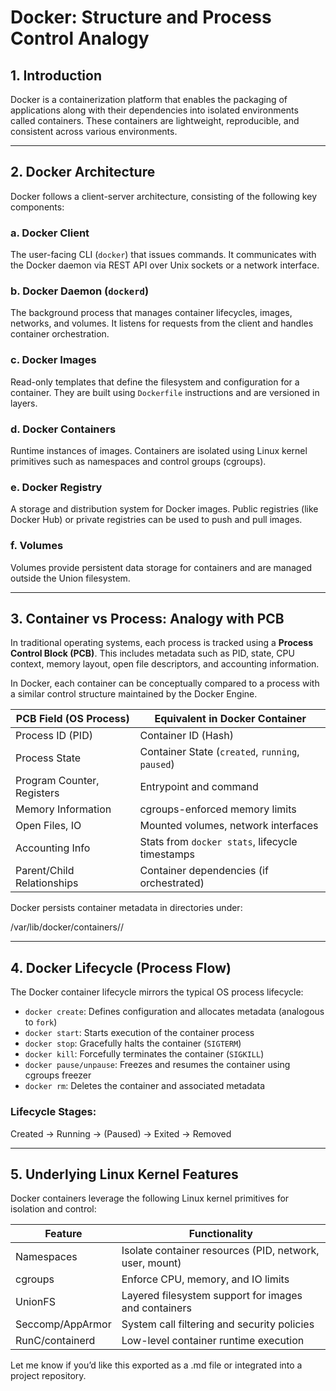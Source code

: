 # Docker: Structure and Process Control Analogy

## 1. Introduction

Docker is a containerization platform that enables the packaging of applications along with their dependencies into isolated environments called containers. These containers are lightweight, reproducible, and consistent across various environments.

---

## 2. Docker Architecture

Docker follows a client-server architecture, consisting of the following key components:

### a. Docker Client

The user-facing CLI (`docker`) that issues commands. It communicates with the Docker daemon via REST API over Unix sockets or a network interface.

### b. Docker Daemon (`dockerd`)

The background process that manages container lifecycles, images, networks, and volumes. It listens for requests from the client and handles container orchestration.

### c. Docker Images

Read-only templates that define the filesystem and configuration for a container. They are built using `Dockerfile` instructions and are versioned in layers.

### d. Docker Containers

Runtime instances of images. Containers are isolated using Linux kernel primitives such as namespaces and control groups (cgroups).

### e. Docker Registry

A storage and distribution system for Docker images. Public registries (like Docker Hub) or private registries can be used to push and pull images.

### f. Volumes

Volumes provide persistent data storage for containers and are managed outside the Union filesystem.

---

## 3. Container vs Process: Analogy with PCB

In traditional operating systems, each process is tracked using a **Process Control Block (PCB)**. This includes metadata such as PID, state, CPU context, memory layout, open file descriptors, and accounting information.

In Docker, each container can be conceptually compared to a process with a similar control structure maintained by the Docker Engine.

| PCB Field (OS Process)         | Equivalent in Docker Container                    |
|--------------------------------|---------------------------------------------------|
| Process ID (PID)               | Container ID (Hash)                               |
| Process State                  | Container State (`created`, `running`, `paused`)  |
| Program Counter, Registers     | Entrypoint and command                            |
| Memory Information             | cgroups-enforced memory limits                    |
| Open Files, IO                 | Mounted volumes, network interfaces               |
| Accounting Info                | Stats from `docker stats`, lifecycle timestamps   |
| Parent/Child Relationships     | Container dependencies (if orchestrated)          |

Docker persists container metadata in directories under:

/var/lib/docker/containers//

---

## 4. Docker Lifecycle (Process Flow)

The Docker container lifecycle mirrors the typical OS process lifecycle:

- `docker create`: Defines configuration and allocates metadata (analogous to `fork`)
- `docker start`: Starts execution of the container process
- `docker stop`: Gracefully halts the container (`SIGTERM`)
- `docker kill`: Forcefully terminates the container (`SIGKILL`)
- `docker pause/unpause`: Freezes and resumes the container using cgroups freezer
- `docker rm`: Deletes the container and associated metadata

### Lifecycle Stages:

Created → Running → (Paused) → Exited → Removed

---

## 5. Underlying Linux Kernel Features

Docker containers leverage the following Linux kernel primitives for isolation and control:

| Feature         | Functionality                                           |
|----------------|----------------------------------------------------------|
| Namespaces      | Isolate container resources (PID, network, user, mount) |
| cgroups         | Enforce CPU, memory, and IO limits                      |
| UnionFS         | Layered filesystem support for images and containers    |
| Seccomp/AppArmor| System call filtering and security policies             |
| RunC/containerd | Low-level container runtime execution                   |

Let me know if you’d like this exported as a .md file or integrated into a project repository.
